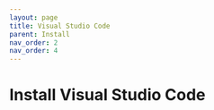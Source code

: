 ```yaml
---
layout: page
title: Visual Studio Code
parent: Install
nav_order: 2
nav_order: 4
---
```

# Install Visual Studio Code
